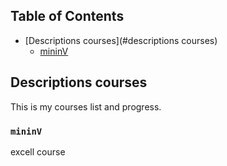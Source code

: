 ## Table of Contents

- [Descriptions courses](#descriptions courses)
  - [mininV](#mininV)
  
## Descriptions courses

This is my courses list and progress.
  
### `mininV`

excell course
